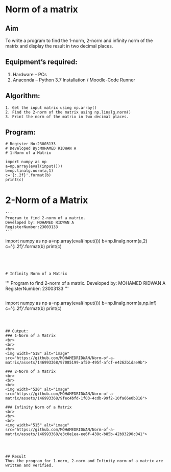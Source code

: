 # Norm of a matrix
## Aim
To write a program to find the 1-norm, 2-norm and infinity norm of the matrix and display the result in two decimal places.
## Equipment’s required:
1.	Hardware – PCs
2.	Anaconda – Python 3.7 Installation / Moodle-Code Runner
## Algorithm:
	1. Get the input matrix using np.array()   
    2. Find the 2-norm of the matrix using np.linalg.norm()
	3. Print the norm of the matrix in two decimal places.
## Program:
```
# Register No:23003133
# Developed By:MOHAMED RIDWAN A
# 1-Norm of a Matrix
```
```
import numpy as np
a=np.array(eval(input()))
b=np.linalg.norm(a,1)
c='{:.2f}'.format(b)
print(c)
```


# 2-Norm of a Matrix
```
'''
Program to find 2-norm of a matrix.
Developed by: MOHAMED RIDWAN A
RegisterNumber:23003133 
'''
```
import numpy as np
a=np.array(eval(input()))
b=np.linalg.norm(a,2)
c='{:.2f}'.format(b)
print(c)
```




# Infinity Norm of a Matrix
```
'''
Program to find 2-norm of a matrix.
Developed by: MOHAMED RIDWAN A
RegisterNumber: 23003133
'''
```
```
import numpy as np
a=np.array(eval(input()))
b=np.linalg.norm(a,np.inf)
c='{:.2f}'.format(b)
print(c)
```



## Output:
### 1-Norm of a Matrix
<br>
<br>
<br>
<img width="518" alt="image" src="https://github.com/MOHAMEDRIDWAN/Norm-of-a-matrix/assets/146993368/97085199-af50-495f-afcf-e4262b1dae9b">

### 2-Norm of a Matrix
<br>
<br>
<br>
<img width="520" alt="image" src="https://github.com/MOHAMEDRIDWAN/Norm-of-a-matrix/assets/146993368/9fec4bfd-1f03-4cdb-99f2-10fa66e0b816">

### Infinity Norm of a Matrix
<br>
<br>
<br>
<img width="515" alt="image" src="https://github.com/MOHAMEDRIDWAN/Norm-of-a-matrix/assets/146993368/e3c0e1ea-ee6f-438c-b85b-42b93290c041">




## Result
Thus the program for 1-norm, 2-norm and Infinity norm of a matrix are written and verified.
